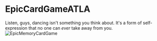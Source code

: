 # EpicCardGameATLA
 Listen, guys, dancing isn't something you think about. It's a form of self-expression that no one can *ever* take away from you.
![EpicMemoryCardGame](https://user-images.githubusercontent.com/61872257/156241492-f1ed6f06-6399-456e-ba55-33fb7b14c0a0.PNG)
